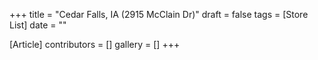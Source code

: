 +++
title = "Cedar Falls, IA (2915 McClain Dr)"
draft = false
tags = [Store List]
date = ""

[Article]
contributors = []
gallery = []
+++
